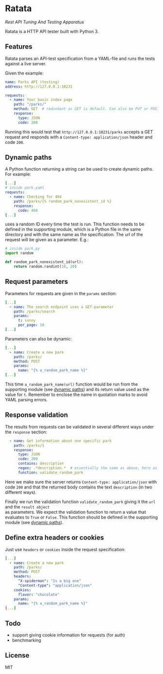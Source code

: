 Ratata
======

*Rest API Tuning And Testing Apparatus*

Ratata is a HTTP API tester built with Python 3.

Features
--------
Ratata parses an API-test specification from a YAML-file and runs the tests against a live server.

Given the example:
```YAML
name: Parks API (testing)
address: http://127.0.0.1:10231

requests:
  - name: Your basic index page
    path: "/parks/"
    method: GET  # redundant as GET is default. Can also be PUT or POST
    response:
      type: JSON
      code: 200
```

Running this would test that `http://127.0.0.1:10231/parks` accepts a GET request and responds with a 
`Content-type: application/json` header and code `200`.

Dynamic paths <a name="dynamic-paths"></a>
-------------
A Python function returning a string can be used to create dynamic paths. For example:
 
```YAML
[...]
# inside park.yaml
requests:
  - name: Checking for 404
    path: /parks/{% random_park_nonexistent_id %}
    response:
      code: 404
[...]
```

uses a random ID every time the test is run. This function needs to be defined in the supporting module, which is a
Python file in the same directory and with the same name as the specification. The url of the request will be 
given as a parameter. E.g.:

```Python
# inside park.py
import random

def random_park_nonexistent_id(url):
    return random.randint(10, 20)
```
 
Request parameters
------------------
Parameters for requests are given in the `params` section:

```YAML
[...]
  - name: The search endpoint uses a GET-parameter
    path: /parks/search
    params:
      t: sunny
      per_page: 10
[...]
```

Parameters can also be dynamic: 

```YAML
[...]
  - name: Create a new park
    path: /parks/
    method: POST
    params:
      name: "{% a_random_park_name %}"
[...]
```
This time `a_random_park_name(url)` function would be run from the supporting module (see [dynamic paths](#dynamic-paths))
and its return value used as the value for `t`. Remember to enclose the name in quotation marks to avoid YAML parsing 
errors.


Response validation
-------------------
The results from requests can be validated in several different ways under the `response` section:
```YAML
  - name: Get information about one specific park
    path: /parks/1
    response:
      type: JSON
      code: 200
      contains: description
      regex: .*description.*  # essentially the same as above, here as an example
      function: validate_random_park
```

Here we make sure the server returns `Content-type: application/json` with code `200` and that the 
returned body contains the text `description` (in two different ways). 

Finally we run the validation function `validate_random_park` giving it the `url` and the `result object`  
as parameters. We expect the validation function to return a value that evaluates to `True` or `False`.
This function should be defined in the supporting module (see [dynamic paths](#dynamic-paths)).


Define extra headers or cookies
-------------------------------

Just use `headers` or `cookies` inside the request specification:

```YAML
[...]
  - name: Create a new park
    path: /parks/
    method: POST
    headers:
      "X-spiderman": "Is a big one"
      "Content-type": "application/json"
    cookies:
      flavor: "chocolate"
    params:
      name: "{% a_random_park_name %}"
[...]
```

Todo
----
- support giving cookie information for requests (for auth)
- benchmarking

License
-------
MIT